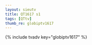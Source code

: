 ```yaml
--- 
layout: sieutv
title: QT1617 s1
tags: [QTtv]
thumb_re: globiptv1617
---
```

{% include tvadv key="globiptv1617" %} 
